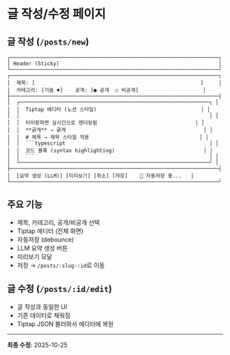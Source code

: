 # 글 작성/수정 페이지

## 글 작성 (`/posts/new`)

```
┌────────────────────────────────────────────────────────────────────┐
│ Header (Sticky)                                                    │
└────────────────────────────────────────────────────────────────────┘
┌────────────────────────────────────────────────────────────────────┐
│  제목: [                                                      ]     │
│  카테고리: [기술 ▼]    공개: [● 공개  ○ 비공개]                     │
├────────────────────────────────────────────────────────────────────┤
│  ┌──────────────────────────────────────────────────────────────┐ │
│  │  Tiptap 에디터 (노션 스타일)                                  │ │
│  │                                                              │ │
│  │  타이핑하면 실시간으로 렌더링됨                                │ │
│  │  **굵게** → 굵게                                             │ │
│  │  # 제목 → 제목 스타일 적용                                    │ │
│  │  ```typescript                                               │ │
│  │  코드 블록 (syntax highlighting)                             │ │
│  │  ```                                                         │ │
│  └──────────────────────────────────────────────────────────────┘ │
├────────────────────────────────────────────────────────────────────┤
│  [요약 생성 (LLM)] [미리보기] [취소] [저장]    💾 자동저장 중...   │
└────────────────────────────────────────────────────────────────────┘
```

## 주요 기능

- 제목, 카테고리, 공개/비공개 선택
- Tiptap 에디터 (전체 화면)
- 자동저장 (debounce)
- LLM 요약 생성 버튼
- 미리보기 모달
- 저장 → `/posts/:slug-:id`로 이동

## 글 수정 (`/posts/:id/edit`)

- 글 작성과 동일한 UI
- 기존 데이터로 채워짐
- Tiptap JSON 불러와서 에디터에 복원

---

**최종 수정**: 2025-10-25
